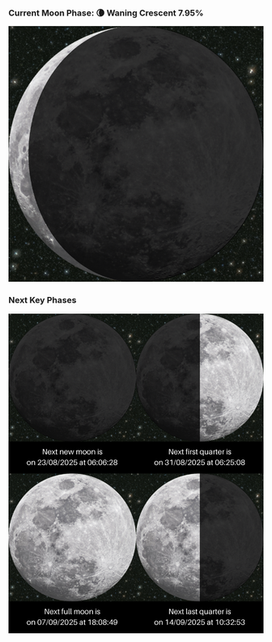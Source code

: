 ### Current Moon Phase: 🌘 Waning Crescent 7.95%
![Moon Phase](moonphase.png)
### Next Key Phases
![Gallery](gallery.png)